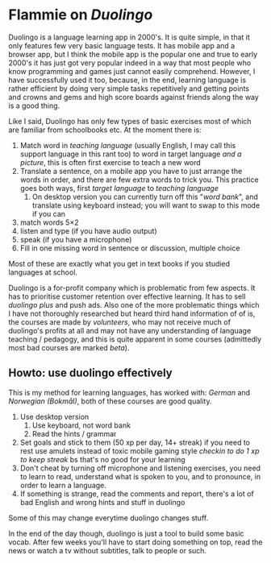 # Flammie on *Duolingo*

Duolingo is a language learning app in 2000's. It is quite simple, in that it
only features few very basic language tests. It has mobile app and a browser
app, but I think the mobile app is the popular one and true to early 2000's it
has just got very popular indeed in a way that most people who know programming
and games just cannot easily comprehend. However, I have successfully used it
too, because, in the end, learning language is rather efficient by doing very
simple tasks repetitively and getting points and crowns and gems and high score
boards against friends along the way is a good thing.

Like I said, Duolingo has only few types of basic exercises most of which are
familiar from schoolbooks etc. At the moment there is:

1. Match word in *teaching language* (usually English, I may call this support
   language in this rant too) to word in target language *and a picture*, this
   is often first exercise to teach a new word
1. Translate a sentence, on a mobile app you have to just arrange the words in
   order, and there are few extra words to trick you. This practice goes both
   ways, first *target language* to *teaching language*
    1. On desktop version you can currently turn off this "*word bank*", and
       translate using keyboard instead; you will want to swap to this mode if
       you can
1. match words 5×2
1. listen and type (if you have audio output)
1. speak (if you have a microphone)
1. Fill in one missing word in sentence or discussion, multiple choice

Most of these are exactly what you get in text books if you studied languages at
school.

Duolingo is a for-profit company which is problematic from few aspects. It has
to prioritise customer retention over effective learning. It has to sell
*duolingo plus* and push ads. Also one of the more problematic things which I
have not thoroughly researched but heard third hand information of of is, the
courses are made by *volunteers*, who may not receive much of duolingo's profits
at all and may not have any understanding of language teaching / pedagogy, and
this is quite apparent in some courses (admittedly most bad courses are marked
*beta*).

## Howto: use duolingo effectively

This is my method for learning languages, has worked with: *German* and
*Norwegian (Bokmål)*, both of these courses are good quality.

1. Use desktop version
    1. Use keyboard, not word bank
    1. Read the hints / grammar
1. Set goals and stick to them (50 xp per day, 14+ streak) if you need to rest
   use amulets instead of toxic mobile gaming style *checkin to do 1 xp to
   keep streak* bs that's no good for your learning
1. Don't cheat by turning off microphone and listening exercises, you need to
   learn to read, understand what is spoken to you, and to pronounce, in order
   to learn a language.
1. If something is strange, read the comments and report, there's a lot of bad
   English and wrong hints and stuff in duolingo

Some of this may change everytime duolingo changes stuff.

In the end of the day though, duolingo is just a tool to build some basic
vocab. After few weeks you'll have to start doing something on top, read the
news or watch a tv without subtitles, talk to people or such.

